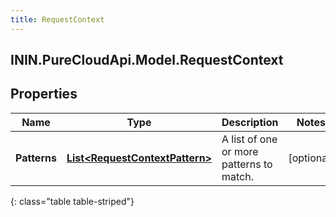 ```yaml
---
title: RequestContext
---
```

## ININ.PureCloudApi.Model.RequestContext

## Properties

|Name | Type | Description | Notes|
|------------ | ------------- | ------------- | -------------|
| **Patterns** | [**List&lt;RequestContextPattern&gt;**](RequestContextPattern.html) | A list of one or more patterns to match. | [optional] |
{: class="table table-striped"}


